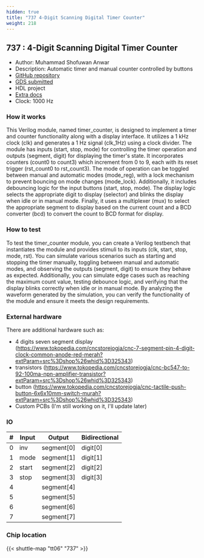 ```yaml
---
hidden: true
title: "737 4-Digit Scanning Digital Timer Counter"
weight: 218
---
```


## 737 : 4-Digit Scanning Digital Timer Counter

* Author: Muhammad Shofuwan Anwar
* Description: Automatic timer and manual counter controlled by buttons
* [GitHub repository](https://github.com/Shofuuu/tt06-timer_counter-UGM)
* [GDS submitted](https://github.com/Shofuuu/tt06-timer_counter-UGM/actions/runs/8758515010)
* HDL project
* [Extra docs](None)
* Clock: 1000 Hz

<!---

This file is used to generate your project datasheet. Please fill in the information below and delete any unused
sections.

You can also include images in this folder and reference them in the markdown. Each image must be less than
512 kb in size, and the combined size of all images must be less than 1 MB.
-->


### How it works

This Verilog module, named timer_counter, is designed to implement a timer and counter functionality along with a display interface. It utilizes a 1 kHz clock (clk) and generates a 1 Hz signal (clk_1Hz) using a clock divider. The module has inputs (start, stop, mode) for controlling the timer operation and outputs (segment, digit) for displaying the timer's state. It incorporates counters (count0 to count3) which increment from 0 to 9, each with its reset trigger (rst_count0 to rst_count3). The mode of operation can be toggled between manual and automatic modes (mode_reg), with a lock mechanism to prevent bouncing on mode changes (mode_lock). Additionally, it includes debouncing logic for the input buttons (start, stop, mode). The display logic selects the appropriate digit to display (selector) and blinks the display when idle or in manual mode. Finally, it uses a multiplexer (mux) to select the appropriate segment to display based on the current count and a BCD converter (bcd) to convert the count to BCD format for display.

### How to test

To test the timer_counter module, you can create a Verilog testbench that instantiates the module and provides stimuli to its inputs (clk, start, stop, mode, rst). You can simulate various scenarios such as starting and stopping the timer manually, toggling between manual and automatic modes, and observing the outputs (segment, digit) to ensure they behave as expected. Additionally, you can simulate edge cases such as reaching the maximum count value, testing debounce logic, and verifying that the display blinks correctly when idle or in manual mode. By analyzing the waveform generated by the simulation, you can verify the functionality of the module and ensure it meets the design requirements.

### External hardware

There are additional hardware such as:

- 4 digits seven segment display (https://www.tokopedia.com/cncstorejogja/cnc-7-segment-pin-4-digit-clock-common-anode-red-merah?extParam=src%3Dshop%26whid%3D325343)
- transistors (https://www.tokopedia.com/cncstorejogja/cnc-bc547-to-92-100ma-npn-amplifier-transistor?extParam=src%3Dshop%26whid%3D325343)
- button (https://www.tokopedia.com/cncstorejogja/cnc-tactile-push-button-6x6x10mm-switch-murah?extParam=src%3Dshop%26whid%3D325343)
- Custom PCBs (I'm still working on it, I'll update later)


### IO

| # | Input          | Output         | Bidirectional   |
| - | -------------- | -------------- | --------------- |
| 0 | inv | segment[0] | digit[0] |
| 1 | mode | segment[1] | digit[1] |
| 2 | start | segment[2] | digit[2] |
| 3 | stop | segment[3] | digit[3] |
| 4 |  | segment[4] |  |
| 5 |  | segment[5] |  |
| 6 |  | segment[6] |  |
| 7 |  | segment[7] |  |

### Chip location

{{< shuttle-map "tt06" "737" >}}
